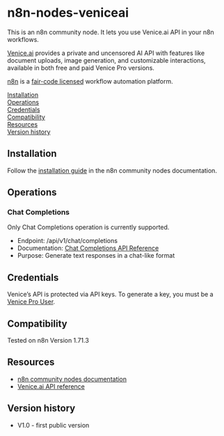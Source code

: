 # n8n-nodes-veniceai

This is an n8n community node. It lets you use Venice.ai API in your n8n workflows.

[Venice.ai](https://venice.ai) provides a private and uncensored AI API with features like document uploads, image generation, and customizable interactions, available in both free and paid Venice Pro versions.

[n8n](https://n8n.io/) is a [fair-code licensed](https://docs.n8n.io/reference/license/) workflow automation platform.

[Installation](#installation)  
[Operations](#operations)  
[Credentials](#credentials)  <!-- delete if no auth needed -->  
[Compatibility](#compatibility)  
[Resources](#resources)  
[Version history](#version-history)  <!-- delete if not using this section -->  

## Installation

Follow the [installation guide](https://docs.n8n.io/integrations/community-nodes/installation/) in the n8n community nodes documentation.

## Operations

### Chat Completions
Only Chat Completions operation is currently supported.

- Endpoint: /api/v1/chat/completions
- Documentation: [Chat Completions API Reference](https://docs.venice.ai/api-reference/endpoint/chat/completions)
- Purpose: Generate text responses in a chat-like format


## Credentials

Venice’s API is protected via API keys. To generate a key, you must be a [Venice Pro User](https://venice.ai/pricing).


## Compatibility

Tested on n8n Version 1.71.3

## Resources

* [n8n community nodes documentation](https://docs.n8n.io/integrations/community-nodes/)
* [Venice.ai API reference](https://docs.venice.ai/api-reference/api-spec)

## Version history
- V1.0 - first public version


